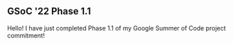 ## GSoC '22 Phase 1.1

Hello! I have just completed Phase 1.1 of my Google Summer of Code project commitment!
